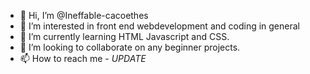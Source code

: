 - 👋 Hi, I’m @Ineffable-cacoethes
- 👀 I’m interested in front end webdevelopment and coding in general
- 🌱 I’m currently learning HTML Javascript and CSS. 
- 💞️ I’m looking to collaborate on any beginner projects. 
- 📫 How to reach me - *UPDATE*

<!---
Ineffable-cacoethes/Ineffable-cacoethes is a ✨ special ✨ repository because its `README.md` (this file) appears on your GitHub profile.
You can click the Preview link to take a look at your changes.
--->
